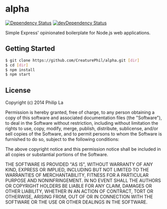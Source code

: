 # alpha 
[![Dependency Status](https://david-dm.org/creaturephil/alpha.svg?style=flat)](https://david-dm.org/creaturephil/alpha)
[![devDependency Status](https://david-dm.org/creaturephil/alpha/dev-status.svg)](https://david-dm.org/creaturephil/alpha#info=devDependencies)

Simple Express' opinionated boilerplate for Node.js web applications.

## Getting Started

```bash
$ git clone https://github.com/CreaturePhil/alpha.git [dir]
$ cd [dir]
$ npm install
$ npm start
```

## License

Copyright (c) 2014 Philip La

Permission is hereby granted, free of charge, to any person
obtaining a copy of this software and associated documentation
files (the "Software"), to deal in the Software without
restriction, including without limitation the rights to use,
copy, modify, merge, publish, distribute, sublicense, and/or sell
copies of the Software, and to permit persons to whom the
Software is furnished to do so, subject to the following
conditions:

The above copyright notice and this permission notice shall be
included in all copies or substantial portions of the Software.

THE SOFTWARE IS PROVIDED "AS IS", WITHOUT WARRANTY OF ANY KIND,
EXPRESS OR IMPLIED, INCLUDING BUT NOT LIMITED TO THE WARRANTIES
OF MERCHANTABILITY, FITNESS FOR A PARTICULAR PURPOSE AND
NONINFRINGEMENT. IN NO EVENT SHALL THE AUTHORS OR COPYRIGHT
HOLDERS BE LIABLE FOR ANY CLAIM, DAMAGES OR OTHER LIABILITY,
WHETHER IN AN ACTION OF CONTRACT, TORT OR OTHERWISE, ARISING
FROM, OUT OF OR IN CONNECTION WITH THE SOFTWARE OR THE USE OR
OTHER DEALINGS IN THE SOFTWARE.
